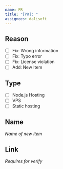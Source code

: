 ```yaml
---
name: PR
title: "[PR]: "
assignees: dalisoft
---
```


## Reason

- [ ] Fix: Wrong information
- [ ] Fix: Typo error
- [ ] Fix: License violation
- [ ] Add: New Item

## Type

- [ ] Node.js Hosting
- [ ] VPS
- [ ] Static hosting

## Name

_Name of new item_

## Link

_Requires for verify_
